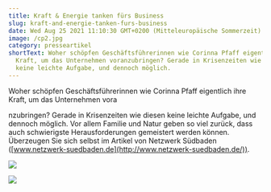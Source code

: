 ```yaml
---
title: Kraft & Energie tanken fürs Business
slug: kraft-and-energie-tanken-furs-business
date: Wed Aug 25 2021 11:10:30 GMT+0200 (Mitteleuropäische Sommerzeit)
image: /cp2.jpg
category: presseartikel
shortText: Woher schöpfen Geschäftsführerinnen wie Corinna Pfaff eigentlich ihre
  Kraft, um das Unternehmen voranzubringen? Gerade in Krisenzeiten wie diesen
  keine leichte Aufgabe, und dennoch möglich.
---
```


Woher schöpfen Geschäftsführerinnen wie Corinna Pfaff eigentlich ihre Kraft, um das Unternehmen vora

<!--more-->

nzubringen? Gerade in Krisenzeiten wie diesen keine leichte Aufgabe, und dennoch möglich. Vor allem Familie und Natur geben so viel zurück, dass auch schwierigste Herausforderungen gemeistert werden können. Überzeugen Sie sich selbst im Artikel von Netzwerk Südbaden ([www.netzwerk-suedbaden.de](http://www.netzwerk-suedbaden.de/)).

![](/2021-08-25-2-1-721x1024.png)

![](/2021-08-25-3-719x1024.png)